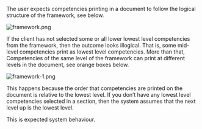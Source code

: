 The user expects competencies printing in a document to follow the logical structure of the framework, see below.

![framework.png](https://e02.insite.com/files/sites/global/competencies-print/framework.png)

If the client has not selected some or all lower lowest level competencies from the framework, then the outcome looks illogical.  That is, some mid-level competencies print as lowest level competencies. More than that, Competencies of the same level of the framework can print at different levels in the document, see orange boxes below.

![framework-1.png](https://e02.insite.com/files/sites/global/competencies-print/framework-1.png)

This happens because the order that competencies are printed on the document is relative to the lowest level. If you don’t have any lowest level competencies selected in a section, then the system assumes that the next level up is the lowest level.

This is expected system behaviour.